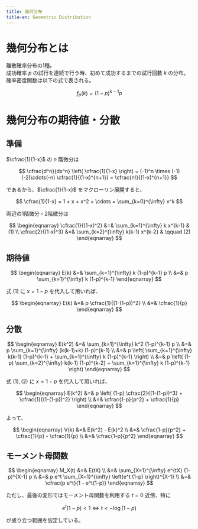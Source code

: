 ```yaml
---
title: 幾何分布
title-en: Geometric Distribution
---
```


# 幾何分布とは

離散確率分布の1種。  
成功確率 $p$ の試行を連続で行う時、初めて成功するまでの試行回数 $k$ の分布。  
確率密度関数は以下の式で表される。

$$
f_p(k) = (1-p)^{k-1} p
$$

# 幾何分布の期待値・分散

## 準備

$\cfrac{1}{1-x}$ の $n$ 階微分は

$$
\cfrac{d^n}{dx^n} \left( \cfrac{1}{1-x} \right) = (-1)^n \times (-1)(-2)\cdots(-n) \cfrac{1}{(1-x)^{n+1}}
= \cfrac{n!}{(1-x)^{n+1}}
$$

であるから、$\cfrac{1}{1-x}$ をマクローリン展開すると、

$$
\cfrac{1}{1-x} = 1 + x + x^2 + \cdots = \sum_{k=0}^{\infty} x^k
$$

両辺の1階微分・2階微分は

$$
\begin{eqnarray}
	\cfrac{1}{(1-x)^2} &=& \sum_{k=1}^{\infty} k x^{k-1} & (1)
	\\
	\cfrac{2}{(1-x)^3} &=& \sum_{k=2}^{\infty} k(k-1) x^{k-2} & \qquad (2)
\end{eqnarray}
$$

## 期待値

$$
\begin{eqnarray}
	E(k) &=& \sum_{k=1}^{\infty} k (1-p)^{k-1} p
	\\ &=&
	p \sum_{k=1}^{\infty} k (1-p)^{k-1}
\end{eqnarray}
$$

式 $(1)$ に $x = 1-p$ を代入して用いれば、

$$
\begin{eqnarray}
	E(k) &=&
	p \cfrac{1}{(1-(1-p))^2}
	\\ &=&
	\cfrac{1}{p}
\end{eqnarray}
$$

## 分散

$$
\begin{eqnarray}
	E(k^2) &=& \sum_{k=1}^{\infty} k^2 (1-p)^{k-1} p
	\\ &=&
	p \sum_{k=1}^{\infty} (k(k-1)+k) (1-p)^{k-1}
	\\ &=&
	p \left(
		\sum_{k=1}^{\infty} k(k-1) (1-p)^{k-1} +
		\sum_{k=1}^{\infty} k (1-p)^{k-1}
	\right)
	\\ &=&
	p \left(
		(1-p) \sum_{k=2}^{\infty} k(k-1) (1-p)^{k-2} +
		\sum_{k=1}^{\infty} k (1-p)^{k-1}
	\right)
\end{eqnarray}
$$

式 $(1), (2)$ に $x = 1-p$ を代入して用いれば、

$$
\begin{eqnarray}
	E(k^2) &=&
	p \left(
		(1-p) \cfrac{2}{(1-(1-p))^3} +
		\cfrac{1}{(1-(1-p))^2}
	\right)
	\\ &=&
	\cfrac{1-p}{p^2} + \cfrac{1}{p}
\end{eqnarray}
$$

よって、

$$
\begin{eqnarray}
	V(k) &=& E(k^2) - E(k)^2
	\\ &=&
	\cfrac{1-p}{p^2} + \cfrac{1}{p} - \cfrac{1}{p}
	\\ &=&
	\cfrac{1-p}{p^2}
\end{eqnarray}
$$


## モーメント母関数

$$
\begin{eqnarray}
	M_X(t) &=& E(tX)
	\\ &=&
	\sum_{X=1}^{\infty} e^{tX} (1-p)^{X-1} p
	\\ &=&
	p e^t \sum_{X=1}^{\infty} \left(e^t (1-p) \right)^{X-1}
	\\ &=&
	\cfrac{p e^t}{1 - e^t(1-p)}
\end{eqnarray}
$$

ただし、最後の変形ではモーメント母関数を利用する $t=0$ 近傍、特に

$$
e^t (1-p) \lt 1 \Longleftrightarrow t \lt - \log{(1-p)}
$$

が成り立つ範囲を仮定している。